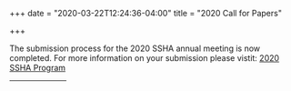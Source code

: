 +++
date = "2020-03-22T12:24:36-04:00"
title = "2020 Call for Papers"

+++

The submission process for the 2020 SSHA annual meeting is now completed. For more information on your submission please vistit: <a href="http://ssha2020.ssha.org/" target="_blank">2020 SSHA Program</a>
<br /><hr width="100">